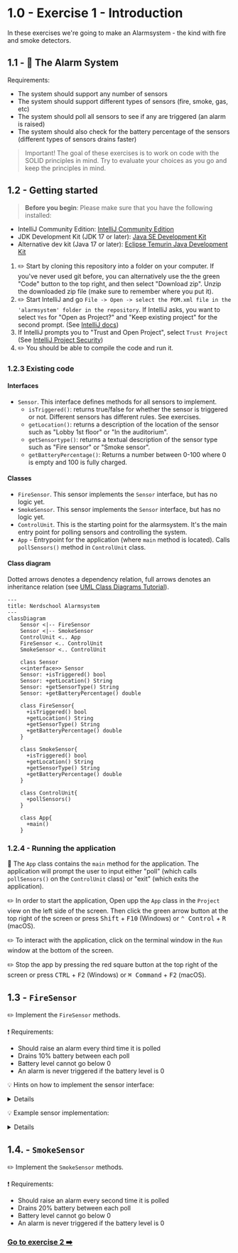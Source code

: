 # 1.0 - Exercise 1 - Introduction

In these exercises we're going to make an Alarmsystem - the kind with fire and smoke detectors.

## 1.1 - :rotating_light: The Alarm System

Requirements:

- The system should support any number of sensors
- The system should support different types of sensors (fire, smoke, gas, etc)
- The system should poll all sensors to see if any are triggered (an alarm is raised)
- The system should also check for the battery percentage of the sensors (different types of sensors drains faster)

> Important! The goal of these exercises is to work on code with the SOLID principles in mind. Try to evaluate your choices as you go and keep the principles in mind.

## 1.2 - Getting started

> **Before you begin**: Please make sure that you have the following installed:

- IntelliJ Community Edition: [IntelliJ Community Edition](https://www.jetbrains.com/idea/download/)
- JDK Development Kit (JDK 17 or later): [Java SE Development Kit](https://www.oracle.com/java/technologies/downloads/)
- Alternative dev kit (Java 17 or later): [Eclipse Temurin Java Development Kit](https://adoptium.net/)

1. :pencil2: Start by cloning this repository into a folder on your computer. If you've never used git before, you can alternatively use the the green "Code" button to the top right, and then select "Download zip". Unzip the downloaded zip file (make sure to remember where you put it).
2. :pencil2: Start IntelliJ and go `File -> Open -> select the POM.xml file in the 'alarmsystem' folder in the repository`. If IntelliJ asks, you want to select `Yes` for "Open as Project?" and "Keep existing project" for the second prompt. (See [IntelliJ docs](https://www.jetbrains.com/help/idea/maven-support.html#maven_import_project_start))
3. If IntelliJ prompts you to "Trust and Open Project", select `Trust Project` (See [IntelliJ Project Security](https://www.jetbrains.com/help/idea/project-security.html))
4. :pencil2: You should be able to compile the code and run it.

### 1.2.3 Existing code

#### Interfaces

- `Sensor`. This interface defines methods for all sensors to implement.
  - `isTriggered()`: returns true/false for whether the sensor is triggered or not. Different sensors has different rules. See exercises.
  - `getLocation()`: returns a description of the location of the sensor such as "Lobby 1st floor" or "In the auditorium".
  - `getSensortype()`: returns a textual description of the sensor type such as "Fire sensor" or "Smoke sensor".
  - `getBatteryPercentage()`: Returns a number between 0-100 where 0 is empty and 100 is fully charged.

#### Classes

- `FireSensor`. This sensor implements the `Sensor` interface, but has no logic yet.
- `SmokeSensor`. This sensor implements the `Sensor` interface, but has no logic yet.
- `ControlUnit`. This is the starting point for the alarmsystem. It's the main entry point for polling sensors and controlling the system.
- `App` - Entrypoint for the application (where `main` method is located). Calls `pollSensors()` method in `ControlUnit` class.

#### Class diagram

Dotted arrows denotes a dependency relation, full arrows denotes an inheritance relation (see [UML Class Diagrams Tutorial](https://www.visual-paradigm.com/guide/uml-unified-modeling-language/uml-class-diagram-tutorial/)).

```mermaid
---
title: Nerdschool Alarmsystem
---
classDiagram
    Sensor <|-- FireSensor
    Sensor <|-- SmokeSensor
    ControlUnit <.. App
    FireSensor <.. ControlUnit
    SmokeSensor <.. ControlUnit

    class Sensor
    <<interface>> Sensor
    Sensor: +isTriggered() bool
    Sensor: +getLocation() String
    Sensor: +getSensorType() String
    Sensor: +getBatteryPercentage() double
    
    class FireSensor{
      +isTriggered() bool
      +getLocation() String
      +getSensorType() String
      +getBatteryPercentage() double
    }
    
    class SmokeSensor{
      +isTriggered() bool
      +getLocation() String
      +getSensorType() String
      +getBatteryPercentage() double
    }
    
    class ControlUnit{
      +pollSensors()
    }

    class App{
      +main()
    }
```

### 1.2.4 - Running the application

:book: The `App` class contains the `main` method for the application. The application will prompt the user to input either "poll" (which calls `pollSensors()` on the `ControlUnit` class) or "exit" (which exits the application).

:pencil2: In order to start the application, Open upp the `App` class in the `Project` view on the left side of the screen. Then click the green arrow button at the top right of the screen or press <kbd>Shift</kbd> + <kbd>F10</kbd> (Windows) or <kbd>⌃ Control</kbd> + <kbd>R</kbd> (macOS).

:pencil2: To interact with the application, click on the terminal window in the `Run` window at the bottom of the screen.

:pencil2: Stop the app by pressing the red square button at the top right of the screen or press <kbd>CTRL</kbd> + <kbd>F2</kbd> (Windows) or <kbd>⌘ Command</kbd> + <kbd>F2</kbd> (macOS).

## 1.3 - `FireSensor`

:pencil2: Implement the `FireSensor` methods.

:exclamation: Requirements:

- Should raise an alarm every third time it is polled
- Drains 10% battery between each poll
- Battery level cannot go below 0
- An alarm is never triggered if the battery level is 0

:bulb: Hints on how to implement the sensor interface:
<details>

- Add instance variables for all the get methods
- Add a separate backing field for tracking number of polls
- Increment this number each time the isTriggered method is called
- To implement the trigger logic, use the modulo operator in combination with the tigger count field

</details>

:bulb: Example sensor implementation:
<details>

```java
package nerdschool;

public class NoobSensor implements Sensor {
  private static final int triggerFrequency = 5;
  private int nrOfIsTriggeredCalls = 0;
  private int batteryPercentage = 100;

  public boolean isTriggered() {
    batteryPercentage -= 5;

    nrOfIsTriggeredCalls++;
    return (nrOfIsTriggeredCalls % triggerFrequency == 0);
  }

  public String getLocation() {
    return "Nerdschool HQ";
  }

  public String getSensorType() {
    return "Noob";
  }

  public double getBatteryPercentage() {
    return batteryPercentage;
  }
}
```

</details>

## 1.4. - `SmokeSensor`

:pencil2: Implement the `SmokeSensor` methods.

:exclamation: Requirements:

- Should raise an alarm every second time it is polled
- Drains 20% battery between each poll
- Battery level cannot go below 0
- An alarm is never triggered if the battery level is 0

### [Go to exercise 2 :arrow_right:](../exercise-2/README.md)
